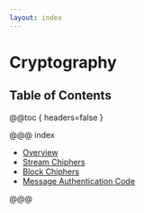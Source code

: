 ```yaml
---
layout: index
---
```

# Cryptography

## Table of Contents

@@toc { headers=false }

@@@ index

- [Overview](overview.md)
- [Stream Chiphers](stream_ciphers.md)
- [Block Chiphers](block_ciphers.md)
- [Message Authentication Code](macs.md)

@@@
